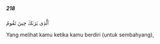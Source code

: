 ##### 218

<span class="ayah">ٱلَّذِى يَرَىٰكَ حِينَ تَقُومُ</span>

<span class="ayah_translation">Yang melihat kamu ketika kamu berdiri (untuk sembahyang),</span>
